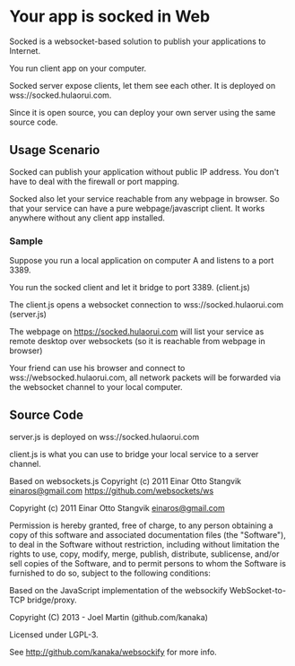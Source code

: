 # Your app is socked in Web

Socked is a websocket-based solution to publish your applications to Internet.

You run client app on your computer.

Socked server expose clients, let them see each other. It is deployed on
wss://socked.hulaorui.com.

Since it is open source, you can deploy your own server using the same source
code.

## Usage Scenario

Socked can publish your application without public IP address. You don't have to
deal with the firewall or port mapping.

Socked also let your service reachable from any webpage in browser. So that your
service can have a pure webpage/javascript client. It works anywhere without any
client app installed.

### Sample

Suppose you run a local application on computer A and listens to a port 3389.

You run the socked client and let it bridge to port 3389. (client.js)

The client.js opens a websocket connection to wss://socked.hulaorui.com
(server.js)

The webpage on https://socked.hulaorui.com will list your service as remote
desktop over websockets (so it is reachable from webpage in browser)

Your friend can use his browser and connect to wss://websocked.hulaorui.com, all
network packets will be forwarded via the websocket channel to your local
computer.

## Source Code

server.js is deployed on wss://socked.hulaorui.com

client.js is what you can use to bridge your local service to a server channel.

Based on websockets.js Copyright (c) 2011 Einar Otto Stangvik
<einaros@gmail.com> https://github.com/websockets/ws

Copyright (c) 2011 Einar Otto Stangvik <einaros@gmail.com>

Permission is hereby granted, free of charge, to any person obtaining a copy of
this software and associated documentation files (the "Software"), to deal in
the Software without restriction, including without limitation the rights to
use, copy, modify, merge, publish, distribute, sublicense, and/or sell copies of
the Software, and to permit persons to whom the Software is furnished to do so,
subject to the following conditions:

Based on the JavaScript implementation of the websockify WebSocket-to-TCP
bridge/proxy.

Copyright (C) 2013 - Joel Martin (github.com/kanaka)

Licensed under LGPL-3.

See http://github.com/kanaka/websockify for more info.
